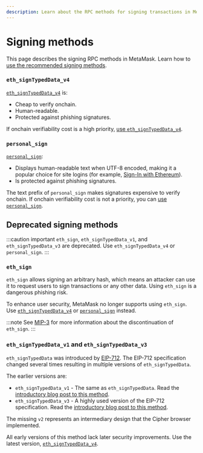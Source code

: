 ```yaml
---
description: Learn about the RPC methods for signing transactions in MetaMask.
---
```


# Signing methods

This page describes the signing RPC methods in MetaMask.
Learn how to [use the recommended signing methods](../how-to/javascript/sign-data/index.md).

### `eth_signTypedData_v4`

[`eth_signTypedData_v4`](/wallet/reference/json-rpc-methods/eth_signtypeddata_v4)
is:

- Cheap to verify onchain.
- Human-readable.
- Protected against phishing signatures.

If onchain verifiability cost is a high priority,
[use `eth_signTypedData_v4`](../how-to/javascript/sign-data/index.md#use-eth_signtypeddata_v4).

### `personal_sign`

[`personal_sign`](/wallet/reference/json-rpc-methods/personal_sign):

- Displays human-readable text when UTF-8 encoded, making it a popular choice for site logins
  (for example, [Sign-In with Ethereum](../how-to/javascript/sign-data/siwe.md)).
- Is protected against phishing signatures.

The text prefix of `personal_sign` makes signatures expensive to verify onchain.
If onchain verifiability cost is not a priority, you can
[use `personal_sign`](../how-to/javascript/sign-data/index.md#use-personal_sign).

## Deprecated signing methods

:::caution important
`eth_sign`, `eth_signTypedData_v1`, and `eth_signTypedData_v3` are deprecated.
Use `eth_signTypedData_v4` or `personal_sign`.
:::

### `eth_sign`

`eth_sign` allows signing an arbitrary hash, which means an attacker can use it to request users to
sign transactions or any other data.
Using `eth_sign` is a dangerous phishing risk.

To enhance user security, MetaMask no longer supports using `eth_sign`.
Use [`eth_signTypedData_v4`](#eth_signtypeddata_v4) or [`personal_sign`](#personal_sign) instead.

:::note
See [MIP-3](https://github.com/MetaMask/metamask-improvement-proposals/blob/main/MIPs/mip-3.md) for
more information about the discontinuation of `eth_sign`.
:::

### `eth_signTypedData_v1` and `eth_signTypedData_v3`

`eth_signTypedData` was introduced by [EIP-712](https://eips.ethereum.org/EIPS/eip-712).
The EIP-712 specification changed several times resulting in multiple versions
of `eth_signTypedData`.

The earlier versions are:

- `eth_signTypedData_v1` - The same as `eth_signTypedData`.
  Read the
  [introductory blog post to this method](https://medium.com/metamask/scaling-web3-with-signtypeddata-91d6efc8b290).
- `eth_signTypedData_v3` - A highly used version of the EIP-712 specification.
  Read the
  [introductory blog post to this method](https://medium.com/metamask/eip712-is-coming-what-to-expect-and-how-to-use-it-bb92fd1a7a26).

The missing `v2` represents an intermediary design that the Cipher browser implemented.

All early versions of this method lack later security improvements.
Use the latest version, [`eth_signTypedData_v4`](#eth_signtypeddata_v4).
